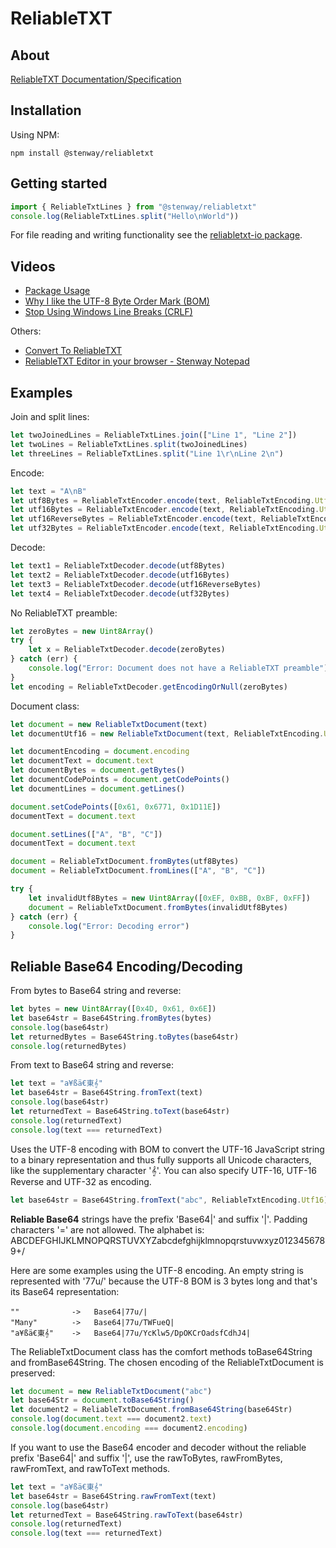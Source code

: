 ﻿# ReliableTXT

## About

[ReliableTXT Documentation/Specification](https://www.reliabletxt.com)

## Installation

Using NPM:
```
npm install @stenway/reliabletxt
```

## Getting started

```ts
import { ReliableTxtLines } from "@stenway/reliabletxt"
console.log(ReliableTxtLines.split("Hello\nWorld"))
```

For file reading and writing functionality see the [reliabletxt-io package](https://www.npmjs.com/package/@stenway/reliabletxt-io).

## Videos
* [Package Usage](https://www.youtube.com/watch?v=a7dLaMv6F7Y)
* [Why I like the UTF-8 Byte Order Mark (BOM)](https://www.youtube.com/watch?v=VgVkod9HQTo)
* [Stop Using Windows Line Breaks (CRLF)](https://www.youtube.com/watch?v=YPtMCiHj7F8)

Others:
* [Convert To ReliableTXT](https://www.youtube.com/watch?v=wqQ5bkW2L6A)
* [ReliableTXT Editor in your browser - Stenway Notepad](https://www.youtube.com/watch?v=sh_hGzdnUUs)

## Examples

Join and split lines:
```ts
let twoJoinedLines = ReliableTxtLines.join(["Line 1", "Line 2"])
let twoLines = ReliableTxtLines.split(twoJoinedLines)
let threeLines = ReliableTxtLines.split("Line 1\r\nLine 2\n")
```

Encode:
```ts
let text = "A\nB"
let utf8Bytes = ReliableTxtEncoder.encode(text, ReliableTxtEncoding.Utf8)
let utf16Bytes = ReliableTxtEncoder.encode(text, ReliableTxtEncoding.Utf16)
let utf16ReverseBytes = ReliableTxtEncoder.encode(text, ReliableTxtEncoding.Utf16Reverse)
let utf32Bytes = ReliableTxtEncoder.encode(text, ReliableTxtEncoding.Utf32)
```

Decode:
```ts
let text1 = ReliableTxtDecoder.decode(utf8Bytes)
let text2 = ReliableTxtDecoder.decode(utf16Bytes)
let text3 = ReliableTxtDecoder.decode(utf16ReverseBytes)
let text4 = ReliableTxtDecoder.decode(utf32Bytes)
```

No ReliableTXT preamble:
```ts
let zeroBytes = new Uint8Array()
try {
	let x = ReliableTxtDecoder.decode(zeroBytes)
} catch (err) {
	console.log("Error: Document does not have a ReliableTXT preamble")
}
let encoding = ReliableTxtDecoder.getEncodingOrNull(zeroBytes)
```

Document class:
```ts
let document = new ReliableTxtDocument(text)
let documentUtf16 = new ReliableTxtDocument(text, ReliableTxtEncoding.Utf16)

let documentEncoding = document.encoding
let documentText = document.text
let documentBytes = document.getBytes()
let documentCodePoints = document.getCodePoints()
let documentLines = document.getLines()

document.setCodePoints([0x61, 0x6771, 0x1D11E])
documentText = document.text

document.setLines(["A", "B", "C"])
documentText = document.text

document = ReliableTxtDocument.fromBytes(utf8Bytes)
document = ReliableTxtDocument.fromLines(["A", "B", "C"])

try {
	let invalidUtf8Bytes = new Uint8Array([0xEF, 0xBB, 0xBF, 0xFF])
	document = ReliableTxtDocument.fromBytes(invalidUtf8Bytes)
} catch (err) {
	console.log("Error: Decoding error")
}
```

## Reliable Base64 Encoding/Decoding

From bytes to Base64 string and reverse:
```ts
let bytes = new Uint8Array([0x4D, 0x61, 0x6E])
let base64str = Base64String.fromBytes(bytes)
console.log(base64str)
let returnedBytes = Base64String.toBytes(base64str)
console.log(returnedBytes)
```

From text to Base64 string and reverse:
```ts
let text = "a¥ßä€東𝄞"
let base64str = Base64String.fromText(text)
console.log(base64str)
let returnedText = Base64String.toText(base64str)
console.log(returnedText)
console.log(text === returnedText)
```
Uses the UTF-8 encoding with BOM to convert the UTF-16 JavaScript string to a binary representation and thus fully supports all Unicode characters, like the supplementary character '𝄞'. You can also specify UTF-16, UTF-16 Reverse and UTF-32 as encoding.

```ts
let base64str = Base64String.fromText("abc", ReliableTxtEncoding.Utf16)
```

**Reliable Base64** strings have the prefix 'Base64|' and suffix '|'. Padding characters '=' are not allowed. The alphabet is: ABCDEFGHIJKLMNOPQRSTUVXYZabcdefghijklmnopqrstuvwxyz0123456789+/

Here are some examples using the UTF-8 encoding. An empty string is represented with '77u/' because the UTF-8 BOM is 3 bytes long and that's its Base64 representation:
```
""          　->   Base64|77u/|
"Many"      　->   Base64|77u/TWFueQ|
"a¥ßä€東𝄞"    ->   Base64|77u/YcKlw5/DpOKCrOadsfCdhJ4|
```

The ReliableTxtDocument class has the comfort methods toBase64String and fromBase64String. The chosen encoding of the ReliableTxtDocument is preserved:
```ts
let document = new ReliableTxtDocument("abc")
let base64Str = document.toBase64String()
let document2 = ReliableTxtDocument.fromBase64String(base64Str)
console.log(document.text === document2.text)
console.log(document.encoding === document2.encoding)
```

If you want to use the Base64 encoder and decoder without the reliable prefix 'Base64|' and suffix '|', use the rawToBytes, rawFromBytes, rawFromText, and rawToText methods.

```ts
let text = "a¥ßä€東𝄞"
let base64str = Base64String.rawFromText(text)
console.log(base64str)
let returnedText = Base64String.rawToText(base64str)
console.log(returnedText)
console.log(text === returnedText)
```
